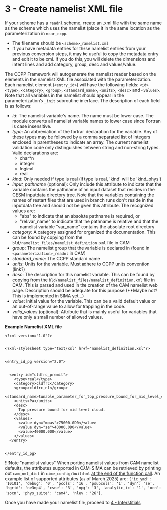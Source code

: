 # 3 - Create namelist XML file
If your scheme has a `readnl` scheme, create an .xml file with the same name as the scheme which uses the namelist (place it in the same location as the parameterization in `ncar_ccpp`.

- The filename should be `<scheme>_namelist.xml`
- If you have metadata entries for these namelist entries from your previous conversion steps, it may be useful to copy the metadata entry and edit it to be xml.  If you do this, you will delete the dimensions and intent lines and add category, group, desc and values/value.

The CCPP Framework will autogenerate the namelist reader based on the elements in the namelist XML file associated with the parameterization.  Each namelist element (`<entry_id>`) will have the following fields: `<id>` `<type>`, `<category>`, `<group>`, `<standard_name>`, `<units>`, `<desc>` and `<values>`.  Note that all variables in the namelist should appear in the parameterization’s `_init` subroutine interface. The description of each field is as follows:

- *id*: The namelist variable's name. The name must be lower case. The module converts all namelist variable names to lower case since Fortran is case insensitive.
- *type*:  An abbreviation of the fortran declaration for the variable. Any of these types may be followed by a comma separated list of integers enclosed in parentheses to indicate an array. The current namelist validation code only distinguishes between string and non-string types. Valid declarations are:
    - char*n
    - integer
    - logical
    - real
- *kind*: Only needed if type is real (if type is real, 'kind' will be 'kind_phys')
- *input_pathname* (optional): Only include this attribute to indicate that the variable contains the pathname of an input dataset that resides in the CESM inputdata directory tree. Note that the variables containing the names of restart files that are used in branch runs don't reside in the inputdata tree and should not be given this attribute. The recognized values are:
    - "abs" to indicate that an absolute pathname is required, or
    - "rel:var_name" to indicate that the pathname is relative and that the namelist variable "var_name" contains the absolute root directory
- *category*: A category assigned for organized the documentation. This can be found by copying from the `bld/namelist_files/namelist_definition.xml` file in CAM
- *group*: The namelist group that the variable is declared in (found in `<parameterization>_readnl` in CAM)
- *standard_name*: The CCPP standard name
- *units*: Units for the variable. Must adhere to CCPP units convention (link?)
- *desc*: The description for this namelist variable.  This can be found by copying from the `bld/namelist_files/namelist_definition.xml` file in CAM.  This is parsed and used in the creation of the CAM namelist web page.  Description should be adequate for this purpose (**Maybe not? This is implemented in SIMA yet...).
- *value*: Initial value for the variable. This can be a valid default value or an out-of-range value to allow for trapping in the code.
- *valid_values* (optional): Attribute that is mainly useful for variables that have only a small number of allowed values.

**Example Namelist XML file**
```
<?xml version="1.0"?>


<?xml-stylesheet type="text/xsl" href="namelist_definition.xsl"?>


<entry_id_pg version="2.0">


  <entry id="cldfrc_premit">
    <type>real</type>
    <category>cldfrc</category>
    <group>cldfrc_nl</group>
    <standard_name>tunable_parameter_for_top_pressure_bound_for_mid_level_clouds_for_cloud_fraction</standard_name>
    <units>Pa</units>
    <desc>
      Top pressure bound for mid level cloud.
    </desc>
    <values>
      <value dyn="mpas">75000.0D0</value>
      <value dyn="se">40000.0D0</value>
      <value>40000.0D0</value>
    </values>
  </entry>


</entry_id_pg>
```
!!!Note "namelist values"
    When porting namelist values from CAM namelist defaults, the attributes supported in CAM-SIMA can be retrieved by printing out `cam_nml_dict` in `cime_config/buildnml` [at the end of the function call](https://github.com/ESCOMP/CAM-SIMA/blob/3699359ebfe81b00273a9815d128cae903a26208/cime_config/buildnml#L355). An example list of supported attributes (as of March 2025) are: `{'ic_ymd': '10101', 'debug': '0', 'pcols': '16', 'psubcols': '1', 'dyn': 'se', 'hgrid': 'ne3np4', 'csne': '3', 'npg': '3', 'analytic_ic': '1', 'ocn': 'socn', 'phys_suite': 'cam4', 'nlev': '26'}`.


Once you have made your namelist file, proceed to [4 - Interstitials](interstitials.md)
